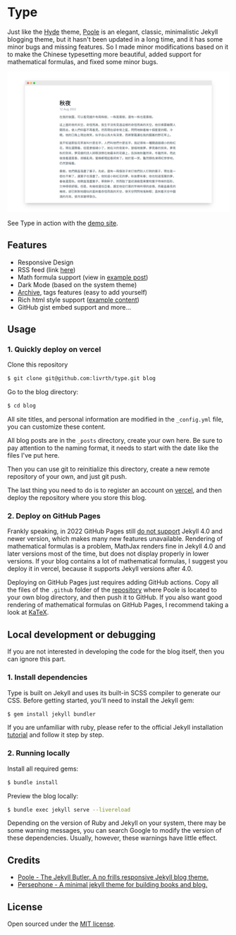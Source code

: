 # Type
Just like the [Hyde](https://github.com/poole/hyde) theme, [Poole](https://github.com/poole/poole/tree/gh-pages) is an elegant, classic, minimalistic Jekyll blogging theme, but it hasn't been updated in a long time, and it has some minor bugs and missing features. So I made minor modifications based on it to make the Chinese typesetting more beautiful, added support for mathematical formulas, and fixed some minor bugs.

![image](/assets/README.png)

See Type in action with the [demo site](https://typesetting.vercel.app/).

## Features
- Responsive Design
- RSS feed (link [here](https://typesetting.vercel.app/atom.xml))
- Math formula support (view in [example post](https://typesetting.vercel.app/page4))
- Dark Mode (based on the system theme)
- [Archive](https://typesetting.vercel.app/archive), tags features (easy to add yourself)
- Rich html style support ([example content](https://typesetting.vercel.app/page4))
- GitHub gist embed support and more...

## Usage

### 1. Quickly deploy on vercel
Clone this repository
```bash
$ git clone git@github.com:livrth/type.git blog
```
Go to the blog directory:
```bash
$ cd blog
```
All site titles, and personal information are modified in the `_config.yml` file, you can customize these content.

All blog posts are in the `_posts` directory, create your own here. Be sure to pay attention to the naming format, it needs to start with the date like the files I've put here.

Then you can use git to reinitialize this directory, create a new remote repository of your own, and just git push.

The last thing you need to do is to register an account on [vercel](https://vercel.app/), and then deploy the repository where you store this blog.


### 2. Deploy on GitHub Pages

Frankly speaking, in 2022 GitHub Pages still [do not support](https://github.com/github/pages-gem/issues/651) Jekyll 4.0 and newer version, which makes many new features unavailable. Rendering of mathematical formulas is a problem, MathJax renders fine in Jekyll 4.0 and later versions most of the time, but does not display properly in lower versions. If your blog contains a lot of mathematical formulas, I suggest you deploy it in vercel, because it supports Jekyll versions after 4.0.

Deploying on GitHub Pages just requires adding GitHub actions. Copy all the files of the `.github` folder of the [repository](https://github.com/poole/poole/tree/master/.github) where Poole is located to your own blog directory, and then push it to GitHub. If you also want good rendering of mathematical formulas on GitHub Pages, I recommend taking a look at [KaTeX](https://katex.org/).



## Local development or debugging
If you are not interested in developing the code for the blog itself, then you can ignore this part.
### 1. Install dependencies

Type is built on Jekyll and uses its built-in SCSS compiler to generate our CSS. Before getting started, you'll need to install the Jekyll gem:

```bash
$ gem install jekyll bundler
```
If you are unfamiliar with ruby, please refer to the official Jekyll installation [tutorial](https://jekyllrb.com/docs/installation/) and follow it step by step.

### 2. Running locally

Install all required gems:
```bash
$ bundle install
```
Preview the blog locally:
```bash
$ bundle exec jekyll serve --livereload
```
Depending on the version of Ruby and Jekyll on your system, there may be some warning messages, you can search Google to modify the version of these dependencies. Usually, however, these warnings have little effect.


## Credits

- [Poole - The Jekyll Butler. A no frills responsive Jekyll blog theme.](https://github.com/poole/poole)
- [Persephone - A minimal jekyll theme for building books and blog.](https://github.com/erlzhang/jekyll-theme-persephone)

## License

Open sourced under the [MIT license](https://github.com/livrth/type/blob/master/LICENSE).